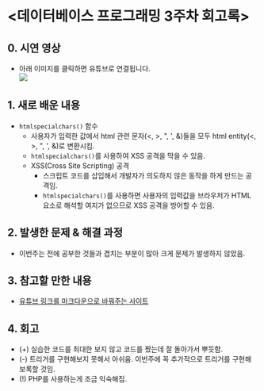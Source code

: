 <데이터베이스 프로그래밍 3주차 회고록>
=============================
## 0. 시연 영상
* 아래 이미지를 클릭하면 유튜브로 연결됩니다.  
[![](http://img.youtube.com/vi/F0K5hoyGRSE/0.jpg)](http://www.youtube.com/watch?v=F0K5hoyGRSE "")

## 1. 새로 배운 내용
* `htmlspecialchars()` 함수
  * 사용자가 입력한 값에서 html 관련 문자(<, >, ", ', &)들을 모두 html entity(&lt;, &gt;, &quot;, &apos;, &amp;)로 변환시킴.
  * `htmlspecialchars()`를 사용하여 XSS 공격을 막을 수 있음.
  * XSS(Cross Site Scripting) 공격
    * 스크립트 코드를 삽입해서 개발자가 의도하지 않은 동작을 하게 만드는 공격임.
    * `htmlspecialchars()`를 사용하면 사용자의 입력값을 브라우저가 HTML 요소로 해석할 여지가 없으므로 XSS 공격을 방어할 수 있음.

## 2. 발생한 문제 & 해결 과정
* 이번주는 전에 공부한 것들과 겹치는 부분이 많아 크게 문제가 발생하지 않았음.

## 3. 참고할 만한 내용
* [유튜브 링크를 마크다운으로 바꿔주는 사이트](http://embedyoutube.org/)

## 4. 회고
* (+) 실습한 코드를 최대한 보지 않고 코드를 짰는데 잘 돌아가서 뿌듯함.
* (-) 트리거를 구현해보지 못해서 아쉬움. 이번주에 꼭 추가적으로 트리거를 구현해보록할 것임.
* (!) PHP를 사용하는게 조금 익숙해짐.
